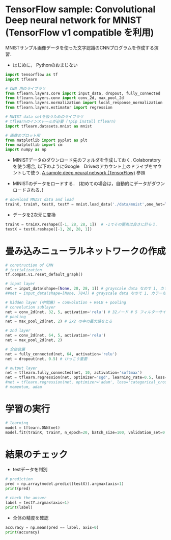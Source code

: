# TensorFlow sample: Convolutional Deep neural network for MNIST (TensorFlow v1 compatible を利用) 
MNISTサンプル画像データを使った文字認識のCNNプログラムを作成する演習．

- はじめに， Pythonのおまじない
```Python
import tensorflow as tf
import tflearn 

# CNN 用のライブラリ
from tflearn.layers.core import input_data, dropout, fully_connected
from tflearn.layers.conv import conv_2d, max_pool_2d
from tflearn.layers.normalization import local_response_normalization
from tflearn.layers.estimator import regression

# MNIST data setを扱うためのライブラリ 
# tflearnのインストールが必要 (!pip install tflearn)
import tflearn.datasets.mnist as mnist

# 画像のプロット用
from matplotlib import pyplot as plt
from matplotlib import cm
import numpy as np
```

- MINISTデータのダウンロード先のフォルダを作成しておく. Colaboratory を使う場合, 以下のようにGoogle　Driveのアカウント上のドライブをマウントして使う. 
[A sample deep neural network (TensorFlow)](TensorFlow.md) 参照


- MINISTのデータをロードする． (初めての場合は，自動的にデータがダウンロードされる．)
```Python
# download MNIST data and load
trainX, trainY, testX, testY = mnist.load_data('./data/mnist',one_hot=True) 
```

- データを2次元に変換
```Python
trainX = trainX.reshape([-1, 28, 28, 1])  # -1でその要素は良きに計らう．
testX = testX.reshape([-1, 28, 28, 1])
```

# 畳み込みニューラルネットワークの作成
```Python
# construction of CNN
# initialization
tf.compat.v1.reset_default_graph()

# input layer
net = input_data(shape=[None, 28, 28, 1]) # grayscale data なので 1, カラーならば ..., 
##net = input_data(shape=[None, 784]) # grayscale data なので 1, カラーならば ..., 
```

```Python
# hidden layer (中間層) = convolution + ReLU + pooling
# convolution sublayer
net = conv_2d(net, 32, 5, activation='relu') # 32ノード # 5 フィルターサイズ (5x5), サイズが変わらないようにゼロパディングが暗になされる
# pooling
net = max_pool_2d(net, 2) # 2x2 の中の最大値をとる

# 2nd layer
net = conv_2d(net, 64, 5, activation='relu')
net = max_pool_2d(net, 2)

# 全結合層
net = fully_connected(net, 64, activation='relu')
net = dropout(net, 0.5) # けっこう重要
```

```Python
# output layer 
net = tflearn.fully_connected(net, 10, activation='softmax')
net = tflearn.regression(net, optimizer='sgd', learning_rate=0.5, loss='categorical_crossentropy') 
#net = tflearn.regression(net, optimizer='adam', loss='categorical_crossentropy') 
# momentum, adam 
```

# 学習の実行
```Python 
# learning 
model = tflearn.DNN(net)
model.fit(trainX, trainY, n_epoch=20, batch_size=100, validation_set=0.1, show_metric=True)
```

# 結果のチェック
- testデータを判別
```Python
# prediction
pred = np.array(model.predict(testX)).argmax(axis=1)
print(pred)

# check the answer
label = testY.argmax(axis=1)
print(label)
```

- 全体の精度を確認
```Python
accuracy = np.mean(pred == label, axis=0)
print(accuracy)
```

